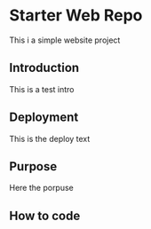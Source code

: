 # Starter Web Repo

This i a simple website project

## Introduction

This is a test intro

## Deployment

This is the deploy text

## Purpose

Here the porpuse

## How to code